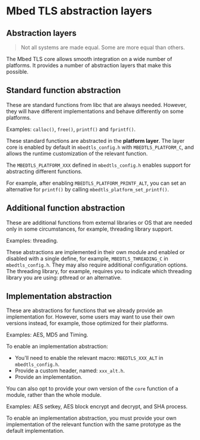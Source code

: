 # Mbed TLS abstraction layers

## Abstraction layers

> Not all systems are made equal. Some are more equal than others.

The Mbed TLS core allows smooth integration on a wide number of platforms. It provides a number of abstraction layers that make this possible.

## Standard function abstraction

These are standard functions from libc that are always needed. However, they will have different implementations and behave differently on some platforms.

Examples: `calloc()`, `free()`, `printf()` and `fprintf()`.

These standard functions are abstracted in the **platform layer**. The layer core is enabled by default in `mbedtls_config.h` with `MBEDTLS_PLATFORM_C`, and allows the runtime customization of the relevant function.

The `MBEDTLS_PLATFORM_XXX` defined in `mbedtls_config.h` enables support for abstracting different functions.

For example, after enabling `MBEDTLS_PLATFORM_PRINTF_ALT`, you can set an alternative for `printf()` by calling `mbedtls_platform_set_printf()`.

## Additional function abstraction

These are additional functions from external libraries or OS that are needed only in some circumstances, for example, threading library support.

Examples: threading.

These abstractions are implemented in their own module and enabled or disabled with a single define, for example, `MBEDTLS_THREADING_C` in `mbedtls_config.h`. They may also require additional configuration options. The threading library, for example, requires you to indicate which threading library you are using: pthread or an alternative.

## Implementation abstraction

These are abstractions for functions that we already provide an implementation for. However, some users may want to use their own versions instead, for example, those optimized for their platforms.

Examples: AES, MD5 and Timing.

To enable an implementation abstraction:
- You'll need to enable the relevant macro: `MBEDTLS_XXX_ALT` in `mbedtls_config.h`.
- Provide a custom header, named: `xxx_alt.h`.
- Provide an implementation.

You can also opt to provide your own version of the `core` function of a module, rather than the whole module.

Examples: AES setkey, AES block encrypt and decrypt, and SHA process.

To enable an implementation abstraction, you must provide your own implementation of the relevant function with the same prototype as the default implementation.

<!--",abstraction-layers,"Explanation on the different abstraction layers that Mbed TLS provides, such as for memory allocation. threading and cryptographic implementations.",,"abstraction, threading, memory, printf",published,"2014-02-06 13:04:00",1,2425,"2017-04-23 15:02:00","Paul Bakker"-->
